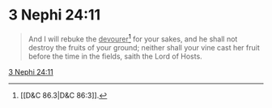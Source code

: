 # 3 Nephi 24:11

> And I will rebuke the <u>devourer</u>[^a] for your sakes, and he shall not destroy the fruits of your ground; neither shall your vine cast her fruit before the time in the fields, saith the Lord of Hosts.

[3 Nephi 24:11](https://www.churchofjesuschrist.org/study/scriptures/bofm/3-ne/24?lang=eng&id=p11#p11)


[^a]: [[D&C 86.3|D&C 86:3]].  
